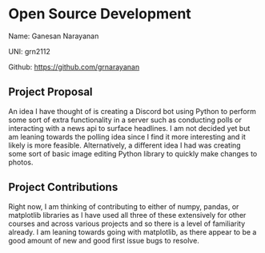 # Open Source Development

Name: Ganesan Narayanan

UNI: grn2112

Github: <https://github.com/grnarayanan>

## Project Proposal

An idea I have thought of is creating a Discord bot using Python to perform some sort of extra functionality in a server such
as conducting polls or interacting with a news api to surface headlines. I am not decided yet but am leaning towards the polling idea
since I find it more interesting and it likely is more feasible. Alternatively, a different idea I had was creating some sort of basic
image editing Python library to quickly make changes to photos.

## Project Contributions

Right now, I am thinking of contributing to either of numpy, pandas, or matplotlib libraries as I have used all three of these extensively
for other courses and across various projects and so there is a level of familiarity already. I am leaning towards going with matplotlib, as
there appear to be a good amount of new and good first issue bugs to resolve.
